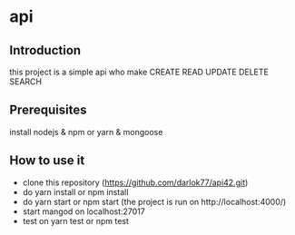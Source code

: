 # api

## Introduction

this project is a simple api who make CREATE READ UPDATE DELETE SEARCH

## Prerequisites

install nodejs & npm or yarn & mongoose 

## How to use it 

- clone this repository (https://github.com/darlok77/api42.git)
- do yarn install or npm install
- do yarn start or npm start (the project is run on http://localhost:4000/)
- start mangod on localhost:27017
- test on yarn test or npm test